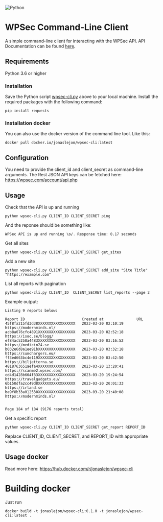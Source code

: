 ![Python](https://img.shields.io/badge/python-3670A0?style=for-the-badge&logo=python&logoColor=ffdd54)
# WPSec Command-Line Client
A simple command-line client for interacting with the WPSec API. API Documentation can be found [here](https://api.wpsec.com/api/documentation).

## Requirements
Python 3.6 or higher
### Installation 
Save the Python script [wpsec-cli.py](wpsec-cli.py) above to your local machine.
Install the required packages with the following command:
```
pip install requests
```
### Installation docker
You can also use the docker version of the command line tool. Like this:

```
docker pull docker.io/jonaslejon/wpsec-cli:latest
```

## Configuration

You need to provide the client_id and client_secret as command-line arguments. The Rest JSON API keys can be fetched here: https://wpsec.com/account/api.php

## Usage
Check that the API is up and running
```
python wpsec-cli.py CLIENT_ID CLIENT_SECRET ping
```

And the reponse should be something like:
```
WPSec API is up and running \o/. Response time: 0.17 seconds
```

Get all sites
```
python wpsec-cli.py CLIENT_ID CLIENT_SECRET get_sites
```
Add a new site
```
python wpsec-cli.py CLIENT_ID CLIENT_SECRET add_site "Site Title" "https://example.com"
```
List all reports with pagination
```
python wpsec-cli.py CLIENT_ID  CLIENT_SECRET list_reports --page 2
```
Example output:
```
Listing 9 reports below:

Report ID                          Created at               URL
45f8fa215fd3d38XXXXXXXXXXXXXXXXX   2023-03-20 02:10:19      https://modernminds.nl/
acb8a076cfc4891XXXXXXXXXXXXXXXXX   2023-03-20 02:52:18      https://isoc.se/blogg/
ef84ac5258a4483XXXXXXXXXXXXXXXXX   2023-03-20 03:16:52      https://medicin24.se
b032e6d8a1ee91bXXXXXXXXXXXXXXXXX   2023-03-20 03:32:18      https://sunchargers.eu/
ff3ed663bc4e119XXXXXXXXXXXXXXXXX   2023-03-20 03:42:50      https://biljetterna.se
4818763651aefa4XXXXXXXXXXXXXXXXX   2023-03-20 13:20:41      https://scanme2.wpsec.com/
cd4d1428b664f33XXXXXXXXXXXXXXXXX   2023-03-20 19:24:54      https://travelgadgets.eu/
6b150dfa2cc49d8XXXXXXXXXXXXXXXXX   2023-03-20 20:01:33      https://irland.se
ba9f8b33a012530XXXXXXXXXXXXXXXXX   2023-03-20 21:40:08      https://modernminds.nl/


Page 184 of 184 (9176 reports total)
```
Get a specific report
```
python wpsec-cli.py CLIENT_ID CLIENT_SECRET get_report REPORT_ID
```
Replace CLIENT_ID, CLIENT_SECRET, and REPORT_ID with appropriate values.

## Usage docker

Read more here: https://hub.docker.com/r/jonaslejon/wpsec-cli

# Building docker 
Just run
```
docker build -t jonaslejon/wpsec-cli:0.1.0 -t jonaslejon/wpsec-cli:latest .
```
